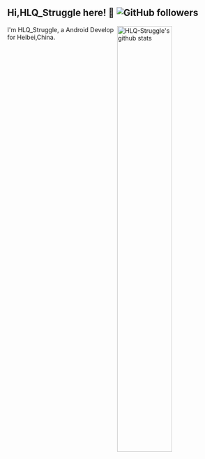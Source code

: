 ## Hi,HLQ_Struggle here! :wave: ![GitHub followers](https://img.shields.io/github/followers/HLQ-Struggle)

<img align="right" alt="HLQ-Struggle's github stats" width="50%" src="https://github-readme-stats.vercel.app/api?username=HLQ-Struggle&theme=dark&show_icons=true&count_private=true">

I'm HLQ_Struggle, a Android Develop for Heibei,China.

